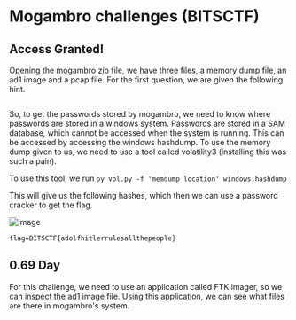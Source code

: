 # Mogambro challenges (BITSCTF)

## Access Granted! 
Opening the mogambro zip file, we have three files, a memory dump file, an ad1 image and a pcap file. 
For the first question, we are given the following hint. 
```First things first. MogamBro is so dumb that he might be using the same set of passwords everywhere, so lets try cracking his PC's password for some luck.
```
So, to get the passwords stored by mogambro, we need to know where passwords are stored in a windows system. Passwords are stored in a SAM database, which cannot be accessed when the system is running. This can be accessed by accessing the windows hashdump. To use the memory dump given to us, we need to use a tool called volatility3 (installing this was such a pain). 

To use this tool, we run 
```py vol.py -f 'memdump location' windows.hashdump```

This will give us the following hashes, which then we can use a password cracker to get the flag. 

![image](https://github.com/user-attachments/assets/aef0b428-6974-4a09-8706-f2bb155c507d)

```flag=BITSCTF{adolfhitlerrulesallthepeople}```

## 0.69 Day 
For this challenge, we need to use an application called FTK imager, so we can inspect the ad1 image file. Using this application, we can see what files are there in mogambro's system. 
